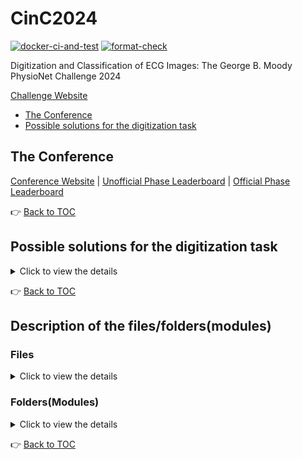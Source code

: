# CinC2024

[![docker-ci-and-test](https://github.com/wenh06/cinc2024/actions/workflows/docker-test.yml/badge.svg?branch=docker-test)](https://github.com/wenh06/cinc2024/actions/workflows/docker-test.yml)
[![format-check](https://github.com/wenh06/cinc2024/actions/workflows/check-formatting.yml/badge.svg)](https://github.com/wenh06/cinc2024/actions/workflows/check-formatting.yml)

Digitization and Classification of ECG Images: The George B. Moody PhysioNet Challenge 2024

[Challenge Website](https://moody-challenge.physionet.org/2024/)

<!-- toc -->

- [The Conference](#the-conference)
- [Possible solutions for the digitization task](#possible-solutions-for-the-digitization-task)

<!-- tocstop -->

## The Conference

[Conference Website](https://cinc2024.org/) |
[Unofficial Phase Leaderboard](https://docs.google.com/spreadsheets/d/e/2PACX-1vR2GLKHdS9W4Z_AOtaY_YkQrX-rY24BqQ8PmLTJW-50D9FRE-Fvijf2Gp6f3FwTN5FWx7tPb7nGEGA6/pubhtml?gid=1803759927&single=false&widget=true&headers=false) |
[Official Phase Leaderboard](https://docs.google.com/spreadsheets/d/e/2PACX-1vRxoN5oxymRHNa5XFjautP0Jn6BqtrX8gVkoW6M3FPzEYvi8ma-7sF9-ftU8gwkX2XCcunkYbCxdO3E/pubhtml?rm=minimal&gid=1894271459&gid=2117462787&single=false&widget=true&headers=false)


:point_right: [Back to TOC](#cinc2024)

## Possible solutions for the digitization task

<details>
<summary>Click to view the details</summary>

- **End-to-end model**: A single model that takes the input image and produces the digitized ECG signal directly.

- **Several-stage solution**: A multi-stage solution that consists of several models, possibly including:

  - ~~**OCR model**: Recognizes the ECG signal names and its locations in the input image, as well as other metadata.~~
    ~~For example, using [EasyOCR](https://github.com/JaidedAI/EasyOCR), or [Tesseract](https://github.com/tesseract-ocr/tesseract),~~
    ~~or [TrOCR](https://huggingface.co/docs/transformers/en/model_doc/trocr).~~

  - **Object detection model**: Detects the area (bounding box) of the ECG signal in the input image.
    This bounding box, together with the location of the ECG signal names, can be used to crop each channel of the ECG signal.

  - **Edge sharpening algorithm**: Enhances and extracts the grid lines and the ECG signal from the cropped patches of the input image.

The end-to-end model is simpler in terms of implementation, but it may be harder to train and optimize.
Its effectiveness can not be guaranteed.

The several-stage solution may be easier to train and optimize.
But it requires more effort to design and implement the models and algorithms. (Actually a system of models and algorithms.)

</details>

:point_right: [Back to TOC](#cinc2024)

## Description of the files/folders(modules)

### Files

<details>
<summary>Click to view the details</summary>

- [README.md](README.md): this file, serves as the documentation of the project.
- [cfg.py](cfg.py): the configuration file for the whole project.
- [data_reader.py](data_reader.py): data reader, including data downloading, file listing, data loading, etc.
- [dataset.py](dataset.py): dataset class, which feeds data to the models.
- [Dockerfile](Dockerfile): docker file for building the docker image for submissions.
- [evaluate_model.py](evaluate_model.py), [helper_code.py](helper_code.py), [remove_hidden_data.py](remove_hidden_data.py), [run_model.py](run_model.py), [train_model.py](train_model.py): scripts inherited from the [official baseline](https://github.com/physionetchallenges/python-example-2024.git) and [official scoring code](https://github.com/physionetchallenges/evaluation-2024.git). Modifications on these files are invalid and are immediately overwritten after being pulled by the organizers (or the submission system).
- [sync_official.py](sync_official.py): script for synchronizing data from the official baseline and official scoring code.
- [requirements.txt](requirements.txt), [requirements-docker.txt](requirements-docker.txt), [requirements-no-torch.txt](requirements-no-torch.txt): requirements files for different purposes.
- [team_code.py](team_code.py): entry file for the submissions.
- [test_local.py](test_local.py), [test_docker.py](test_docker.py), [test_run_challenge.sh](test_run_challenge.sh): scripts for testing the docker image and the local environment. The latter 2 files along with the [docker-test action](.github/workflows/docker-test.yml) are used for CI. Passing the CI almost guarantees that the submission will run successfully in the official environment, except for potential GPU-related issues (e.g. model weights and data are on different devices, i.e. CPU and GPU, in which case torch will raise an error).
- [trainer.py](trainer.py): trainer class, which trains the models.
- [submissions](submissions): log file for the submissions, including the key hyperparameters, the scores received, commit hash, etc. The log file is updated after each submission and organized as a YAML file.

</details>

### Folders(Modules)

<details>
<summary>Click to view the details</summary>

- [official_baseline](official_baseline): the official baseline code, included as a submodule.
- [official_scoring_metric](official_scoring_metric): the official scoring code, included as a submodule.
- [ecg-image-kit](ecg-image-kit): a submodule for the ECG image processing and generating toolkit, provided by the organizers.
- [models](models): folder for model definitions, including [image backbones](models/backbone.py), [Dx head, digitization head](models/heads.py), [custom losses](models/loss.py), etc.
- [utils](utils): various utility functions, including a [ECG simulator](utils/ecg_simulator.py) for generating synthetic ECG signals, [ecg image generator](utils/ecg_image_generator) which is an enhanced version of the [ecg-image-kit](ecg-image-kit), etc.

</details>

:point_right: [Back to TOC](#cinc2024)
